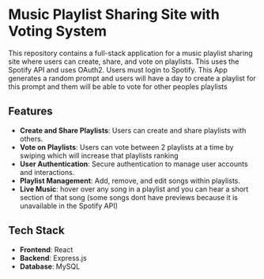 # Music Playlist Sharing Site with Voting System

This repository contains a full-stack application for a music playlist sharing site where users can create, share, and vote on playlists.
This uses the Spotify API and uses OAuth2. Users must login to Spotify.
This App generates a random prompt and users will have a day to create a playlist for this prompt and them will be able to vote for other peoples playlists

## Features

- **Create and Share Playlists**: Users can create and share playlists with others.
- **Vote on Playlists**: Users can vote between 2 playlists at a time by swiping which will increase that playlists ranking
- **User Authentication**: Secure authentication to manage user accounts and interactions.
- **Playlist Management**: Add, remove, and edit songs within playlists.
- **Live Music**: hover over any song in a playlist and you can hear a short section of that song (some songs dont have previews because it is unavailable in the Spotify API)

## Tech Stack

- **Frontend**: React
- **Backend**: Express.js
- **Database**: MySQL
